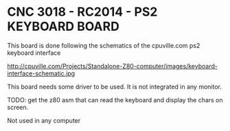 # CNC 3018 - RC2014 - PS2 KEYBOARD BOARD

This board is done following the schematics of the cpuville.com ps2 keyboard interface

http://cpuville.com/Projects/Standalone-Z80-computer/images/keyboard-interface-schematic.jpg

This board needs some driver to be used. It is not integrated in any monitor.

TODO: get the z80 asm that can read the keyboard and display the chars on screen.

Not used in any computer
